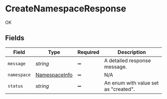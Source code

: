 # CreateNamespaceResponse

OK


## Fields

| Field                                                 | Type                                                  | Required                                              | Description                                           |
| ----------------------------------------------------- | ----------------------------------------------------- | ----------------------------------------------------- | ----------------------------------------------------- |
| `message`                                             | *string*                                              | :heavy_minus_sign:                                    | A detailed response message.                          |
| `namespace`                                           | [NamespaceInfo](../../models/shared/namespaceinfo.md) | :heavy_minus_sign:                                    | N/A                                                   |
| `status`                                              | *string*                                              | :heavy_minus_sign:                                    | An enum with value set as "created".                  |